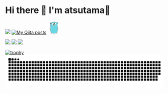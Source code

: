 # Hi there 👋 I'm atsutama🌱



![](https://komarev.com/ghpvc/?username=atsutama2)
[![My Qiita posts](https://qiita-badge.apiapi.app/s/atsutama2/posts.svg)](http://qiita.com/atsutama)
<a href="https://golang.org" target="_blank" rel="noreferrer">
  <img src="https://raw.githubusercontent.com/devicons/devicon/master/icons/go/go-original.svg" alt="go" width="40" height="40"/> </a>

![](http://github-profile-summary-cards.vercel.app/api/cards/profile-details?username=atsutama2&theme=nord_bright)
![](http://github-profile-summary-cards.vercel.app/api/cards/stats?username=atsutama2&theme=nord_bright)
![](http://github-profile-summary-cards.vercel.app/api/cards/repos-per-language?username=atsutama2&theme=nord_bright)

[![trophy](https://github-profile-trophy.vercel.app/?username=atsutama2)](https://github.com/atsutama2/github-profile-trophy)
![Altテキスト](github-user-contribution.svg)



<!--
**atsutama2/atsutama2** is a ✨ _special_ ✨ repository because its `README.md` (this file) appears on your GitHub profile.

Here are some ideas to get you started:

- 🔭 I’m currently working on ...
- 🌱 I’m currently learning ...
- 👯 I’m looking to collaborate on ...
- 🤔 I’m looking for help with ...
- 💬 Ask me about ...
- 📫 How to reach me: ...
- 😄 Pronouns: ...
- ⚡ Fun fact: ...
-->
